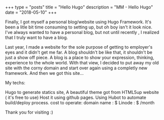 +++
type = "posts"
title = "Hello Hugo"
description = "MM - Hello Hugo"
date = "2018-05-10"
+++

Finally, I got myself a personal blog/website using Hugo Framework. It's been a litle bit time consuming to setting up, but oh boy isn't it look nice.
I've always wanted to have a personal blog, but not until recently , I realized that I truly want to have a blog.

Last year, I made a website for the sole purpose of getting to employer's eyes and it didn't get me far. A blog shouldn't be like that, it shouldn't be just a show off piece.  A blog is a place to show your expression, thinking, experience to the whole world. With that view, I decided to put away my old site with the corny domain  and start over again using a completly new framework. And then we got this site...

My techs: 

Hugo to generate statics site,
A beautiful theme got from HTML5up website ( it's free to use)
Host it using github pages.
Using Hubot to automate build/deploy process.
cost to operate: 
domain name :  $
Linode : $ /month

Thank you for visiting :)


